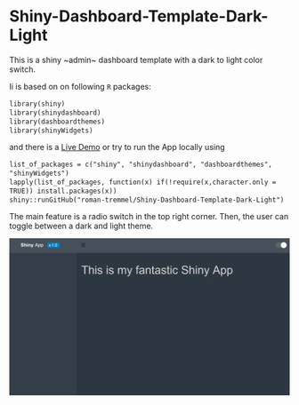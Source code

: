 # Shiny-Dashboard-Template-Dark-Light

This is a shiny ~admin~ dashboard template with a dark to light color switch. 

Ii is based on on following `R` packages: 

    library(shiny)
    library(shinydashboard)
    library(dashboardthemes)
    library(shinyWidgets)

and there is a [Live Demo](https://roman-tremmel.shinyapps.io/Shiny_Dashboard_Dark_light/) or try to run the App locally using   


    list_of_packages = c("shiny", "shinydashboard", "dashboardthemes", "shinyWidgets")
    lapply(list_of_packages, function(x) if(!require(x,character.only = TRUE)) install.packages(x))
    shiny::runGitHub("roman-tremmel/Shiny-Dashboard-Template-Dark-Light")



The main feature is a radio switch in the top right corner. Then, the user can toggle between a dark and light theme.  

<img src="/app.png" />
